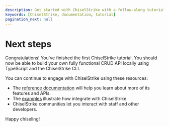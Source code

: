 ```yaml
---
description: Get started with ChiselStrike with a follow-along tutorial.
keywords: [ChiselStrike, documentation, tutorial]
pagination_next: null
---
```


# Next steps

Congratulations! You've finished the first ChiselStrike tutorial. You should now
be able to build your own fully functional CRUD API locally using TypeScript and
the ChiselStrike CLI.

You can continue to engage with ChiselStrike using these resources:

- The [reference documentation][1] will help you learn about more of its
  features and APIs.
- The [examples][2] illustrate how integrate with ChiselStrike.
- ChiselStrike communities let you interact with staff and other developers.

Happy chiseling!

[1]: /reference/
[2]: /examples/
